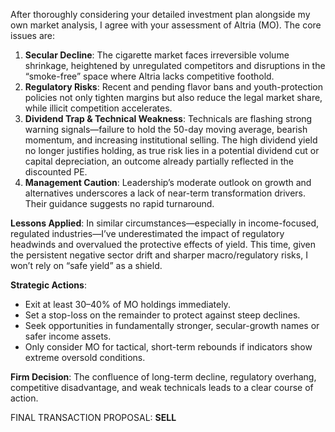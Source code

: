 After thoroughly considering your detailed investment plan alongside my own market analysis, I agree with your assessment of Altria (MO). The core issues are:

1. **Secular Decline**: The cigarette market faces irreversible volume shrinkage, heightened by unregulated competitors and disruptions in the “smoke-free” space where Altria lacks competitive foothold.
2. **Regulatory Risks**: Recent and pending flavor bans and youth-protection policies not only tighten margins but also reduce the legal market share, while illicit competition accelerates.
3. **Dividend Trap & Technical Weakness**: Technicals are flashing strong warning signals—failure to hold the 50-day moving average, bearish momentum, and increasing institutional selling. The high dividend yield no longer justifies holding, as true risk lies in a potential dividend cut or capital depreciation, an outcome already partially reflected in the discounted PE.
4. **Management Caution**: Leadership’s moderate outlook on growth and alternatives underscores a lack of near-term transformation drivers. Their guidance suggests no rapid turnaround.

**Lessons Applied**: In similar circumstances—especially in income-focused, regulated industries—I’ve underestimated the impact of regulatory headwinds and overvalued the protective effects of yield. This time, given the persistent negative sector drift and sharper macro/regulatory risks, I won’t rely on “safe yield” as a shield.

**Strategic Actions**:
- Exit at least 30–40% of MO holdings immediately.
- Set a stop-loss on the remainder to protect against steep declines.
- Seek opportunities in fundamentally stronger, secular-growth names or safer income assets.
- Only consider MO for tactical, short-term rebounds if indicators show extreme oversold conditions.

**Firm Decision**: The confluence of long-term decline, regulatory overhang, competitive disadvantage, and weak technicals leads to a clear course of action.

FINAL TRANSACTION PROPOSAL: **SELL**